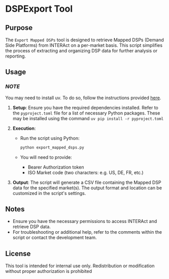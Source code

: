 # DSPExport Tool

## Purpose

The `Export Mapped DSPs` tool is designed to retrieve Mapped DSPs (Demand Side Platforms) from INTERAct on a per-market basis. This script simplifies the process of extracting and organizing DSP data for further analysis or reporting.

## Usage

### *NOTE*

You may need to install uv. To do so, follow the instructions provided [here](https://docs.astral.sh/uv/getting-started/installation/).

1. **Setup**: Ensure you have the required dependencies installed. Refer to the `pyproject.toml` file for a list of necessary Python packages.
These may be installed using the command `uv pip install -r pyproject.toml`

2. **Execution**:
    - Run the script using Python:

      ```bash
      python export_mapped_dsps.py 
      ```

    - You will need to provide:
        - Bearer Authorization token
        - ISO Market code (two characters: e.g. US, DE, FR, etc.)

3. **Output**: The script will generate a CSV file containing the Mapped DSP data for the specified market(s). The output format and location can be customized in the script's settings.

## Notes

- Ensure you have the necessary permissions to access INTERAct and retrieve DSP data.
- For troubleshooting or additional help, refer to the comments within the script or contact the development team.

## License

This tool is intended for internal use only. Redistribution or modification without proper authorization is prohibited
